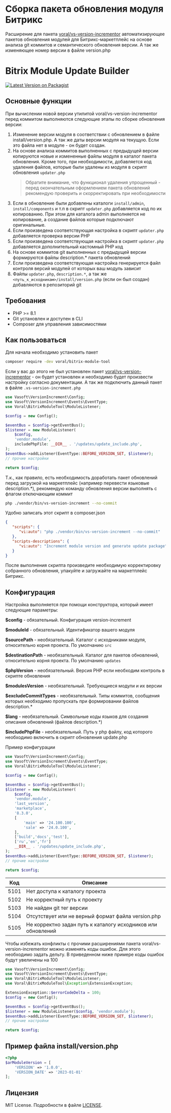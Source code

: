 # Сборка пакета обновления модуля Битрикс

Расширение для пакета [voral/vs-version-incrementor](https://github.com/Voral/vs-version-incrementor) автоматизирующее пакетов обновления модулей для Битрикс-маркетплейс на основе анализа git коммитов и семантического обновления версии. А так же изменяющее номер версии в файле version.php

# Bitrix Module Update Builder
[![Latest Version on Packagist](https://img.shields.io/packagist/v/voral/bitrix-module-tool )](https://packagist.org/packages/voral/bitrix-module-tool )  

## Основные функции

При вычислении новой версии утилитой voral/vs-version-incrementor перед коммитом выполняются следующие этапы по сборке обновления версии:

1. Изменение версии модуля в соответствии с обновлением в файле install/version.php. А так же даты версии модуля на текущую. Если это файла нет в модуле - он будет создан.
2. На основе анализа коммитов выполненных с предыдущей версии копируются новые и измененные файлы модуля в каталог пакета обновления. Кроме того, при необходимости, добавляется код удаления файлов, которые были удалены из модуля в скрипт обновления `updater.php`
    >  Обратите внимание, что функционал удаления упрощенный - перед окончательным оформлением пакета обновлений рекомендую проверить и скорректировать при необходимости
3. Если в обновление были добавлены каталоги `install/admin`, `install/components` и т.п в скрипт `updater.php` добавляется код по их копированию. При этом для каталога admin выполняется не копирование, а создание файлов которые подключают оригинальные.
4. Если произведена соответствующая настройка в скрипт `updater.php` добавляется проверка версии PHP
5. Если произведена соответствующая настройка в скрипт `updater.php` добавляется дополнительный кастомный PHP код
6. На основе коммитов git выполненных с предыдущей версии формируются файлы description.* пакета обновлений
7. Если произведена соответствующая настройка генерируется файл контроля версий модулей от которых ваш модуль зависит
8. Файлы `updater.php`, `description.*`, а так же `<путь_к_исходникам>/install/version.php` (если он был создан) добавляются в репозиторий git

## Требования

- PHP >= 8.1
- Git установлен и доступен в CLI
- Composer для управления зависимостями

## Как пользоваться

Для начала необходимо установить пакет

```bash
composer require -dev voral/bitrix-module-tool
```

Если у вас до этого не был установлен пакет [voral/vs-version-incrementor](https://github.com/Voral/vs-version-incrementor)  - он будет установлен и необходимо будет произвести настройку согласно документации. А так же подключить данный пакет в файле `.vs-version-increment.php`

```php
use Vasoft\VersionIncrement\Config;
use Vasoft\VersionIncrement\Events\EventType;
use Voral\BitrixModuleTool\ModuleListener;

$config = new Config();

$eventBus = $config->getEventBus();
$listener = new ModuleListener(
    $config,
    'vendor.module',
    includePhpFile: __DIR__ . '/updates/update_include.php',
);
$eventBus->addListener(EventType::BEFORE_VERSION_SET, $listener);
// прочие настройки

return $config;

```

Т.к., как правило, есть необходимость доработать пакет обновлений перед загрузкой на маркетплейс (например перевести языковые description.*), рекомендую команду обновления версии выполнять с флагом отключающим коммит

```bash
php ./vendor/bin/vs-version-increment --no-commit
```

Удобно записать этот скрипт в composer.json
```json
{
   "scripts": {
      "vi:auto": "php ./vendor/bin/vs-version-increment --no-commit"
   },
   "scripts-descriptions": {
      "vi:auto": "Increment module version and generate update package"
   }
}
```

После выполнения скрипта произведите необходимую корректировку собранного обновления, упакуйте и загружайте на маркетплейс Битрикс.

## Конфигурация

Настройка выполняется при помощи конструктора, который имеет следующие параметры:

**$config** - обязательный. Конфигурация version-increment

**$moduleId** - обязательный. Идентификатор вашего модуля

**$sourcePath** - необязательный. Каталог с исходниками модуля, относительно корня проекта. По умолчанию `src`

**$destinationPath** - необязательный. Каталог для пакетов обновлений, относительно корня проекта. По умолчанию `updates`

**$phpVersion** - необязательный. Версия PHP если необходим контроль в скрипте обновления

**$modulesVersion** - необязательный. Требующиеся модули и их версии

**$excludeCommitTypes** - необязательный. Типы коммитов, сообщения которых необходимо пропускать при формировании файлов description.*

**$lang** - необязательный. Символьные коды языков для создания описания обновлений (файлов description.*)

**$includePhpFile** - необязательный. Путь у php файлу, код которого необходимо включить в скрипт обновления update.php

Пример конфигурации
```php
use Vasoft\VersionIncrement\Config;
use Vasoft\VersionIncrement\Events\EventType;
use Voral\BitrixModuleTool\ModuleListener;

$config = new Config();

$eventBus = $config->getEventBus();
$listener = new ModuleListener(
    $config,
    'vendor.module',
    'last_version',
    'marketplace',
    '8.3.0',
    [
        'main' => '24.100.100',
        'sale' => '24.0.100',
    ],
    ['build','docs','test'],
    ['ru','en','fr']
    __DIR__ . '/updates/update_include.php',
);
$eventBus->addListener(EventType::BEFORE_VERSION_SET, $listener);
// прочие настройки

return $config;

```


| Код  | Описание                                                     |
|------|--------------------------------------------------------------|
| 5101 | Нет доступа к каталогу проекта                               |
| 5102 | Не корректный путь к проекту                                 |
| 5103 | Не найден git тег версии                                     |
| 5104 | Отсутствует или не верный формат файла version.php           |
| 5105 | Не корректно задан путь к каталогу исходников или обновлений |

Чтобы избежать конфликты с прочими расширениями пакета voral/vs-version-incrementor можно изменять коды ошибок. Для этого необходимо задать дельту. В приведенном ниже примере коды ошибок будут увеличены на 100

```php
use Vasoft\VersionIncrement\Config;
use Vasoft\VersionIncrement\Events\EventType;
use Voral\BitrixModuleTool\ModuleListener;
use Voral\BitrixModuleTool\Exception\ExtensionException;

ExtensionException::$errorCodeDelta = 100;
$config = new Config();

$eventBus = $config->getEventBus();
$listener = new ModuleListener($config, 'vendor.module');
$eventBus->addListener(EventType::BEFORE_VERSION_SET, $listener);
// прочие настройки

return $config;
```

## Пример файла install/version.php

```php
<?php
$arModuleVersion = [
    'VERSION' => '1.0.0',
    'VERSION_DATE' => '2023-01-01'
];
```

## Лицензия

MIT License. Подробности в файле [LICENSE](LICENSE.md).
